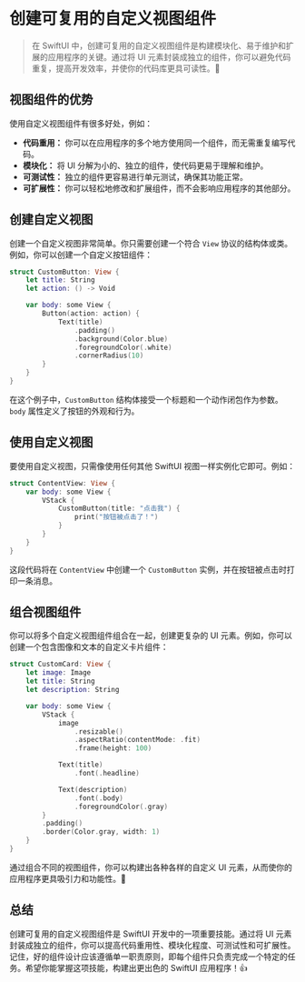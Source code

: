 ﻿# 创建可复用的自定义视图组件

> 在 SwiftUI 中，创建可复用的自定义视图组件是构建模块化、易于维护和扩展的应用程序的关键。通过将 UI 元素封装成独立的组件，你可以避免代码重复，提高开发效率，并使你的代码库更具可读性。🎉

## 视图组件的优势

使用自定义视图组件有很多好处，例如：

*   **代码重用：** 你可以在应用程序的多个地方使用同一个组件，而无需重复编写代码。
*   **模块化：** 将 UI 分解为小的、独立的组件，使代码更易于理解和维护。
*   **可测试性：** 独立的组件更容易进行单元测试，确保其功能正常。
*   **可扩展性：** 你可以轻松地修改和扩展组件，而不会影响应用程序的其他部分。

## 创建自定义视图

创建一个自定义视图非常简单。你只需要创建一个符合 `View` 协议的结构体或类。例如，你可以创建一个自定义按钮组件：

```swift
struct CustomButton: View {
    let title: String
    let action: () -> Void

    var body: some View {
        Button(action: action) {
            Text(title)
                .padding()
                .background(Color.blue)
                .foregroundColor(.white)
                .cornerRadius(10)
        }
    }
}
```

在这个例子中，`CustomButton` 结构体接受一个标题和一个动作闭包作为参数。`body` 属性定义了按钮的外观和行为。

## 使用自定义视图

要使用自定义视图，只需像使用任何其他 SwiftUI 视图一样实例化它即可。例如：

```swift
struct ContentView: View {
    var body: some View {
        VStack {
            CustomButton(title: "点击我") {
                print("按钮被点击了！")
            }
        }
    }
}
```

这段代码将在 `ContentView` 中创建一个 `CustomButton` 实例，并在按钮被点击时打印一条消息。

## 组合视图组件

你可以将多个自定义视图组件组合在一起，创建更复杂的 UI 元素。例如，你可以创建一个包含图像和文本的自定义卡片组件：

```swift
struct CustomCard: View {
    let image: Image
    let title: String
    let description: String

    var body: some View {
        VStack {
            image
                .resizable()
                .aspectRatio(contentMode: .fit)
                .frame(height: 100)

            Text(title)
                .font(.headline)

            Text(description)
                .font(.body)
                .foregroundColor(.gray)
        }
        .padding()
        .border(Color.gray, width: 1)
    }
}
```

通过组合不同的视图组件，你可以构建出各种各样的自定义 UI 元素，从而使你的应用程序更具吸引力和功能性。🚀

## 总结

创建可复用的自定义视图组件是 SwiftUI 开发中的一项重要技能。通过将 UI 元素封装成独立的组件，你可以提高代码重用性、模块化程度、可测试性和可扩展性。记住，好的组件设计应该遵循单一职责原则，即每个组件只负责完成一个特定的任务。希望你能掌握这项技能，构建出更出色的 SwiftUI 应用程序！👍


